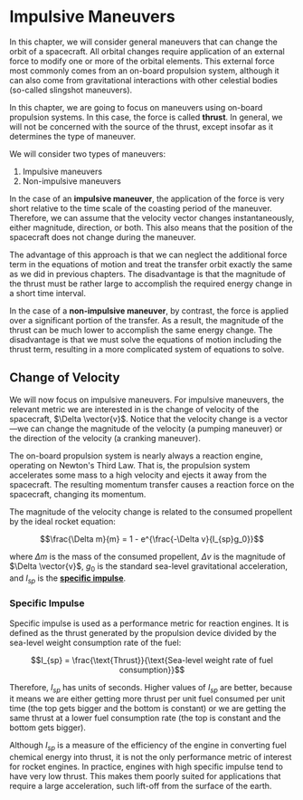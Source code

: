 # Impulsive Maneuvers

In this chapter, we will consider general maneuvers that can change the orbit of a spacecraft. All orbital changes require application of an external force to modify one or more of the orbital elements. This external force most commonly comes from an on-board propulsion system, although it can also come from gravitational interactions with other celestial bodies (so-called slingshot maneuvers).

In this chapter, we are going to focus on maneuvers using on-board propulsion systems. In this case, the force is called **thrust**. In general, we will not be concerned with the source of the thrust, except insofar as it determines the type of maneuver.

We will consider two types of maneuvers:

1. Impulsive maneuvers
2. Non-impulsive maneuvers

In the case of an **impulsive maneuver**, the application of the force is very short relative to the time scale of the coasting period of the maneuver. Therefore, we can assume that the velocity vector changes instantaneously, either magnitude, direction, or both. This also means that the position of the spacecraft does not change during the maneuver.

The advantage of this approach is that we can neglect the additional force term in the equations of motion and treat the transfer orbit exactly the same as we did in previous chapters. The disadvantage is that the magnitude of the thrust must be rather large to accomplish the required energy change in a short time interval.

In the case of a **non-impulsive maneuver**, by contrast, the force is applied over a significant portion of the transfer. As a result, the magnitude of the thrust can be much lower to accomplish the same energy change. The disadvantage is that we must solve the equations of motion including the thrust term, resulting in a more complicated system of equations to solve.

## Change of Velocity

We will now focus on impulsive maneuvers. For impulsive maneuvers, the relevant metric we are interested in is the change of velocity of the spacecraft, $\Delta \vector{v}$. Notice that the velocity change is a vector—we can change the magnitude of the velocity (a pumping maneuver) or the direction of the velocity (a cranking maneuver).

The on-board propulsion system is nearly always a reaction engine, operating on Newton's Third Law. That is, the propulsion system accelerates some mass to a high velocity and ejects it away from the spacecraft. The resulting momentum transfer causes a reaction force on the spacecraft, changing its momentum.

The magnitude of the velocity change is related to the consumed propellent by the ideal rocket equation:

$$\frac{\Delta m}{m} = 1 - e^{\frac{-\Delta v}{I_{sp}g_0}}$$

where $\Delta m$ is the mass of the consumed propellent, $\Delta v$ is the magnitude of $\Delta \vector{v}$, $g_0$ is the standard sea-level gravitational acceleration, and $I_{sp}$ is the [**specific impulse**](https://en.wikipedia.org/wiki/Specific_impulse).

### Specific Impulse

Specific impulse is used as a performance metric for reaction engines. It is defined as the thrust generated by the propulsion device divided by the sea-level weight consumption rate of the fuel:

$$I_{sp} = \frac{\text{Thrust}}{\text{Sea-level weight rate of fuel consumption}}$$

Therefore, $I_{sp}$ has units of seconds. Higher values of $I_{sp}$ are better, because it means we are either getting more thrust per unit fuel consumed per unit time (the top gets bigger and the bottom is constant) or we are getting the same thrust at a lower fuel consumption rate (the top is constant and the bottom gets bigger).

Although $I_{sp}$ is a measure of the efficiency of the engine in converting fuel chemical energy into thrust, it is not the only performance metric of interest for rocket engines. In practice, engines with high specific impulse tend to have very low thrust. This makes them poorly suited for applications that require a large acceleration, such lift-off from the surface of the earth.
